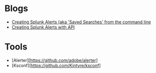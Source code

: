 
# Blogs 
- [Creating Splunk Alerts (aka 'Saved Searches' from the command line](https://mikerowecode.com/2019/07/Creating-Splunk-Alerts-aka-Saved-Searches-from-the-command-line/)
- [Creating Splunk Alerts with API](https://avleonov.com/2019/01/17/creating-splunk-alerts-using-api/)

# Tools
- [Alerter][https://github.com/adobe/alerter]
- [Ksconf][https://github.com/Kintyre/ksconf]
